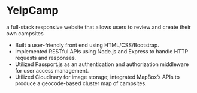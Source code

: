 # YelpCamp
a full-stack responsive website that allows users to review and create their own campsites

- Built a user-friendly front end using HTML/CSS/Bootstrap.
- Implemented RESTful APIs using Node.js and Express to handle HTTP requests and responses.
- Utilized Passport.js as an authentication and authorization middleware for user access management.
- Utilized Cloudinary for image storage; integrated MapBox’s APIs to produce a geocode-based cluster
map of campsites.
